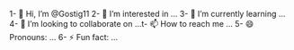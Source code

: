 1- 👋 Hi, I’m @Gostig11
2- 👀 I’m interested in ...
3- 🌱 I’m currently learning ...
4- 💞️ I’m looking to collaborate on ...t- 📫 How to reach me ...
5- 😄 Pronouns: ...
6- ⚡ Fun fact: ...

<!---
Gostig11/Gostig11 is a ✨ special ✨ repository because its `README.md` (this file) appears on your GitHub profile.
You can click the Preview link to take a look at your changes.
--->
